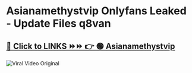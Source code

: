 
 # Asianamethystvip Onlyfans Leaked - Update Files q8van

## <h2><a href="https://clipsfans.com/Asianamethystvip&ref=git">🔗 Click to LINKS ⏩⏩ 👉 🟢 Asianamethystvip </a></h2>

<a href="https://clipsfans.com/Asianamethystvip&ref=git" rel="nofollow" data-target="animated-image.originalLink"><img src="https://i.ibb.co.com/xMMVF88/686577567.gif" alt="Viral Video Original" style="max-width: 100%; display: inline-block;" data-target="animated-image.originalImage"></a>

